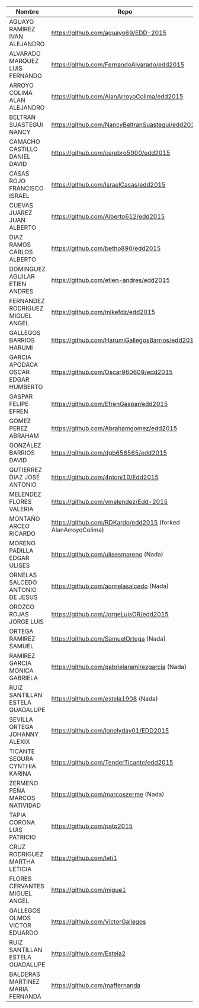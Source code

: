 |Nombre	|	Repo|
|----------------------------|--------------------|
|AGUAYO RAMIREZ IVAN ALEJANDRO	|https://github.com/aguayo69/EDD-2015|
|ALVARADO MARQUEZ LUIS FERNANDO	|https://github.com/FernandoAlvarado/edd2015|
|ARROYO COLIMA ALAN ALEJANDRO	|https://github.com/AlanArroyoColima/edd2015|
|BELTRAN SUASTEGUI NANCY |https://github.com/NancyBeltranSuastegui/edd2015|
|CAMACHO CASTILLO DANIEL DAVID	|https://github.com/cerebro5000/edd2015|
|CASAS ROJO FRANCISCO ISRAEL	|https://github.com/IsraelCasas/edd2015|
|CUEVAS JUAREZ JUAN ALBERTO	|https://github.com/Alberto612/edd2015|
|DIAZ RAMOS CARLOS ALBERTO	|https://github.com/betho890/edd2015|
|DOMINGUEZ AGUILAR ETIEN ANDRES	|https://github.com/etien-andres/edd2015|
|FERNANDEZ RODRIGUEZ MIGUEL ANGEL	|https://github.com/mikefdz/edd2015|
|GALLEGOS BARRIOS HARUMI |https://github.com/HarumiGallegosBarrios/edd2015|
|GARCIA APODACA OSCAR EDGAR HUMBERTO	|https://github.com/Oscar960609/edd2015|
|GASPAR FELIPE EFREN	|https://github.com/EfrenGaspar/edd2015|
|GOMEZ PEREZ ABRAHAM	|https://github.com/Abrahamgomez/edd2015|
|GONZÁLEZ BARRIOS DAVID	|https://github.com/dgb656565/edd2015|
|GUTIERREZ DIAZ JOSÉ ANTONIO	|https://github.com/4ntoni10/Edd2015|
|MELENDEZ FLORES VALERIA	|https://github.com/vmelendez/Edd-2015|
|MONTAÑO ARCEO RICARDO	|https://github.com/RDKardo/edd2015 (forked AlanArroyoColima)|
|MORENO PADILLA EDGAR ULISES	|https://github.com/ulisesmoreno  (Nada)|
|ORNELAS SALCEDO ANTONIO DE JESUS	|https://github.com/aornelasalcedo (Nada)|
|OROZCO ROJAS JORGE LUIS	|https://github.com/JorgeLuisOR/edd2015 |
|ORTEGA RAMIREZ SAMUEL	|https://github.com/SamuelOrtega (Nada)|
|RAMIREZ GARCIA MONICA GABRIELA	|https://github.com/gabrielaramirezgarcia (Nada)|
|RUIZ SANTILLAN ESTELA GUADALUPE	|https://github.com/estela1908 (Nada)|
|SEVILLA ORTEGA JOHANNY ALEXIX	|https://github.com/lonelyday01/EDD2015|
|TICANTE SEGURA CYNTHIA KARINA	|https://github.com/TenderTicante/edd2015|
|ZERMEÑO PEÑA MARCOS NATIVIDAD	|https://github.com/marcoszerme (Nada)|
|TAPIA CORONA LUIS PATRICIO	|https://github.com/pato2015|
|CRUZ RODRIGUEZ MARTHA LETICIA	|https://github.com/leti1|
|FLORES CERVANTES MIGUEL ANGEL	|https://github.com/migue1|
|GALLEGOS OLMOS VICTOR EDUARDO	|https://github.com/VictorGallegos|
|RUIZ SANTILLAN ESTELA GUADALUPE	|https://github.com/Estela2|
|BALDERAS MARTINEZ MARIA FERNANDA	|https://github.com/maffernanda|
